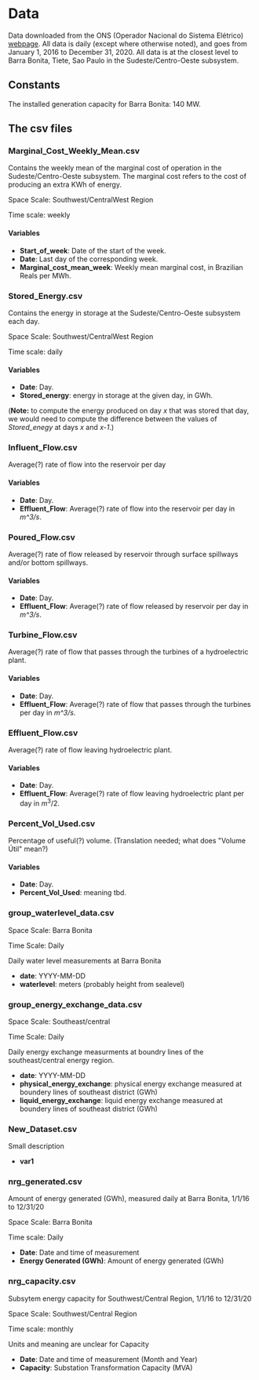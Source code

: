 # Data

Data downloaded from the ONS (Operador Nacional do Sistema Elétrico) [webpage](http://www.ons.org.br/paginas/resultados-da-operacao/historico-da-operacao).
All data is daily (except where otherwise noted), and goes from January 1, 2016 to December 31, 2020. 
All data is at the closest level to Barra Bonita, Tiete, Sao Paulo in the Sudeste/Centro-Oeste subsystem. 

## Constants

The installed generation capacity for Barra Bonita: 140 MW.

## The csv files

### Marginal_Cost_Weekly_Mean.csv
Contains the weekly mean of the marginal cost of operation in the Sudeste/Centro-Oeste subsystem.
The marginal cost refers to the cost of producing an extra KWh of energy. 

Space Scale: Southwest/CentralWest Region

Time scale: weekly

#### Variables
- **Start_of_week**: Date of the start of the week. 
- **Date**: Last day of the corresponding week. 
- **Marginal_cost_mean_week**: Weekly mean marginal cost, in Brazilian Reals per MWh. 

### Stored_Energy.csv
Contains the energy in storage at the Sudeste/Centro-Oeste subsystem each day.

Space Scale: Southwest/CentralWest Region

Time scale: daily

#### Variables
- **Date**: Day.
- **Stored_energy**: energy in storage at the given day, in GWh. 

(**Note:** to compute the energy produced on day *x* that was stored that day, we would need to compute the difference between the values of *Stored_enegy* at days *x* and *x-1*.)  

### Influent_Flow.csv
Average(?) rate of flow into the reservoir per day

#### Variables
- **Date**: Day.
- **Effluent_Flow**: Average(?) rate of flow into the reservoir per day in *m^3/s*.

### Poured_Flow.csv
Average(?) rate of flow released by reservoir through surface spillways and/or bottom spillways.

#### Variables
- **Date**: Day.
- **Effluent_Flow**: Average(?) rate of flow released by reservoir per day in *m^3/s*.

### Turbine_Flow.csv
Average(?) rate of flow that passes through the turbines of a hydroelectric plant.

#### Variables
- **Date**: Day.
- **Effluent_Flow**: Average(?) rate of flow that passes through the turbines per day in *m^3/s*.

### Effluent_Flow.csv
Average(?) rate of flow leaving hydroelectric plant.

#### Variables
- **Date**: Day.
- **Effluent_Flow**: Average(?) rate of flow leaving hydroelectric plant per day in $m^3/2$.

### Percent_Vol_Used.csv
Percentage of useful(?) volume. (Translation needed; what does "Volume Útil" mean?)

#### Variables
- **Date**: Day.
- **Percent_Vol_Used**: meaning tbd.

### group_waterlevel_data.csv
Space Scale: Barra Bonita

Time Scale: Daily 

Daily water level measurements at Barra Bonita

- **date**: YYYY-MM-DD
- **waterlevel**: meters (probably height from sealevel)

### group_energy_exchange_data.csv
Space Scale: Southeast/central

Time Scale: Daily

Daily energy exchange measurments at boundry lines of the southeast/central energy region.

- **date**: YYYY-MM-DD
- **physical_energy_exchange**: physical energy exchange measured at boundery lines of southeast district (GWh)
- **liquid_energy_exchange**: liquid energy exchange measured at boundery lines of southeast district (GWh)

### New_Dataset.csv
Small description
- **var1**


### nrg_generated.csv
Amount of energy generated (GWh), measured daily at Barra Bonita, 1/1/16 to 12/31/20

Space Scale: Barra Bonita

Time scale: Daily

- **Date**: Date and time of measurement
- **Energy Generated (GWh)**: Amount of energy generated (GWh)

### nrg_capacity.csv
Subsytem energy capacity for Southwest/Central Region, 1/1/16 to 12/31/20

Space Scale: Southwest/Central Region

Time scale: monthly

Units and meaning are unclear for Capacity
- **Date**: Date and time of measurement (Month and Year)
- **Capacity**: Substation Transformation Capacity (MVA)
